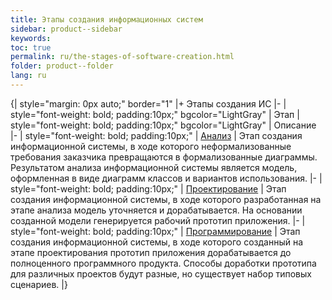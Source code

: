 ```yaml
---
title: Этапы создания информационных систем
sidebar: product--sidebar
keywords: 
toc: true
permalink: ru/the-stages-of-software-creation.html
folder: product--folder
lang: ru
---
```


{| style="margin: 0px auto;" border="1"
|+ Этапы создания ИС
|-
| style="font-weight: bold; padding:10px;" bgcolor="LightGray" | Этап
| style="font-weight: bold; padding:10px;" bgcolor="LightGray" | Описание
|-
| style="font-weight: bold; padding:10px;" | [Анализ](flex-analys.html)
| Этап создания информационной системы, в ходе которого неформализованные требования заказчика превращаются в формализованные диаграммы. Результатом анализа информационной системы является модель, оформленная в виде диаграмм классов и вариантов использования.
|-
| style="font-weight: bold; padding:10px;" | [Проектирование](design.html)
| Этап создания информационной системы, в ходе которого разработанная на этапе анализа модель уточняется и дорабатывается. На основании созданной модели генерируется рабочий прототип приложения.
|-
| style="font-weight: bold; padding:10px;" | [Программирование](development.html)
| Этап создания информационной системы, в ходе которого созданный на этапе проектирования прототип приложения дорабатывается до полноценного программного продукта. Способы доработки прототипа для различных проектов будут разные, но существует набор типовых сценариев.
|}